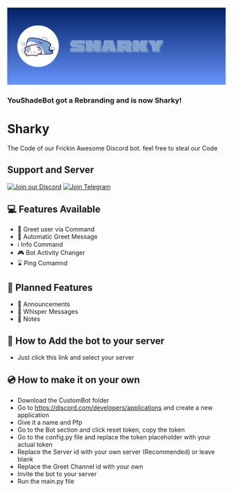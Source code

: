 ![Banner](https://github.com/WollyDev24/Sharky/blob/main/Sharky.png?raw=true)
### YouShadeBot got a Rebranding and is now Sharky!

# Sharky
The Code of our Frickin Awesome Discord bot.
feel free to steal our Code

## Support and Server
[![Join our Discord](https://img.shields.io/badge/Discord-Join%20Chat-5865F2?logo=discord&logoColor=white&style=for-the-badge)](https://discord.gg/bapB8zz7VY)
[![Join Telegram](https://img.shields.io/badge/Telegram-Join%20Channel-26A5E4?logo=telegram&logoColor=white&style=for-the-badge)](https://t.me/YouShadeKWGT)




## 💻 Features Available
- 🙍 Greet user via Command
- 👋 Automatic Greet Message
- ℹ️ Info Command
- 🎮 Bot Activity Changer
- ⌛ Ping Comamnd 

## 💾 Planned Features
- 📣 Announcements
- 🤫 Whisper Messages
- 📒 Notes 

## 📌 How to Add the bot to your server 
- Just click this link and select your server

## 💿 How to make it on your own
- Download the CustomBot folder
- Go to https://discord.com/developers/applications and create a new application
- Give it a name and Pfp
- Go to the Bot section and click reset token, copy the token
- Go to the config.py file and replace the token placeholder with your actual token
- Replace the Server id with your own server (Recommended) or leave blank
- Replace the Greet Channel id with your own
- Invite the bot to your server
- Run the main.py file
